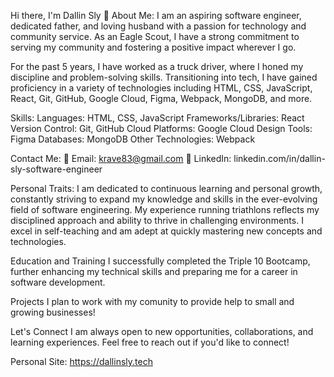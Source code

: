 Hi there, I'm Dallin Sly 👋
About Me:
I am an aspiring software engineer, dedicated father, and loving husband with a passion for technology and community service. As an Eagle Scout, I have a strong commitment to serving my community and fostering a positive impact wherever I go.

For the past 5 years, I have worked as a truck driver, where I honed my discipline and problem-solving skills. Transitioning into tech, I have gained proficiency in a variety of technologies including HTML, CSS, JavaScript, React, Git, GitHub, Google Cloud, Figma, Webpack, MongoDB, and more.

Skills:
Languages: HTML, CSS, JavaScript
Frameworks/Libraries: React
Version Control: Git, GitHub
Cloud Platforms: Google Cloud
Design Tools: Figma
Databases: MongoDB
Other Technologies: Webpack

Contact Me:
📧 Email: krave83@gmail.com
💼 LinkedIn: linkedin.com/in/dallin-sly-software-engineer

Personal Traits:
I am dedicated to continuous learning and personal growth, constantly striving to expand my knowledge and skills in the ever-evolving field of software engineering. My experience running triathlons reflects my disciplined approach and ability to thrive in challenging environments. I excel in self-teaching and am adept at quickly mastering new concepts and technologies.

Education and Training
I successfully completed the Triple 10 Bootcamp, further enhancing my technical skills and preparing me for a career in software development.

Projects
I plan to work with my comunity to provide help to small and growing businesses!

Let's Connect
I am always open to new opportunities, collaborations, and learning experiences. Feel free to reach out if you'd like to connect!

Personal Site:
https://dallinsly.tech
